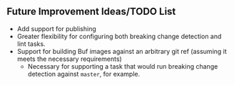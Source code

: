 ## Future Improvement Ideas/TODO List

- Add support for publishing
- Greater flexibility for configuring both breaking change detection and lint tasks.
- Support for building Buf images against an arbitrary git ref (assuming it meets the necessary requirements)
  - Necessary for supporting a task that would run breaking change detection against `master`, for example.

